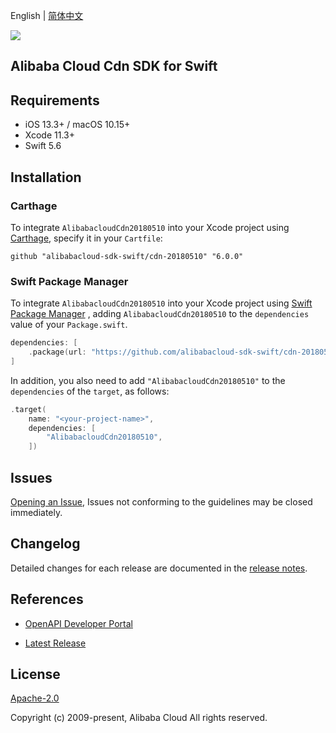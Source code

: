 English | [简体中文](README-CN.md)

![](https://aliyunsdk-pages.alicdn.com/icons/AlibabaCloud.svg)

## Alibaba Cloud Cdn SDK for Swift

## Requirements

- iOS 13.3+ / macOS 10.15+
- Xcode 11.3+
- Swift 5.6

## Installation

### Carthage

To integrate `AlibabacloudCdn20180510` into your Xcode project using [Carthage](https://github.com/Carthage/Carthage), specify it in your `Cartfile`:

```ogdl
github "alibabacloud-sdk-swift/cdn-20180510" "6.0.0"
```

### Swift Package Manager

To integrate `AlibabacloudCdn20180510` into your Xcode project using [Swift Package Manager](https://swift.org/package-manager/) , adding `AlibabacloudCdn20180510` to the `dependencies` value of your `Package.swift`.

```swift
dependencies: [
    .package(url: "https://github.com/alibabacloud-sdk-swift/cdn-20180510.git", from: "6.0.0")
]
```

In addition, you also need to add `"AlibabacloudCdn20180510"` to the `dependencies` of the `target`, as follows:

```swift
.target(
    name: "<your-project-name>",
    dependencies: [
        "AlibabacloudCdn20180510",
    ])
```

## Issues

[Opening an Issue](https://github.com/alibabacloud-sdk-swift/cdn-20180510/issues/new), Issues not conforming to the guidelines may be closed immediately.

## Changelog

Detailed changes for each release are documented in the [release notes](./ChangeLog.txt).

## References

* [OpenAPI Developer Portal](https://next.api.alibabacloud.com/home)
- [Latest Release](https://github.com/alibabacloud-sdk-swift/cdn-20180510)

## License

[Apache-2.0](http://www.apache.org/licenses/LICENSE-2.0)

Copyright (c) 2009-present, Alibaba Cloud All rights reserved.
